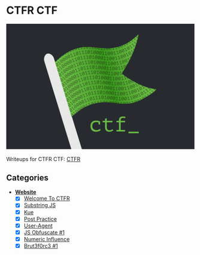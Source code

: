 # CTFR CTF

![logo ctf](banner.png)

Writeups for CTFR CTF: [CTFR](https://rasyidmf.com)

## Categories

- **[Website](Web/)**
  - [x] [Welcome To CTFR](Web/Welcome%20To%20CTFR/)
  - [x] [Substring JS](Web/Substring%20JS/)
  - [x] [Kue](Web/Kue/)
  - [x] [Post Practice](Web/Post%20Practice/)
  - [x] [User-Agent](Web/User-Agent/)
  - [x] [JS Obfuscate #1](Web/JS%20Obfuscate%20%231/)
  - [x] [Numeric Influence](Web/Numeric%20Influence/)
  - [x] [Brut3f0rc3 #1](Web/Brut3f0rc3%20%231/)
